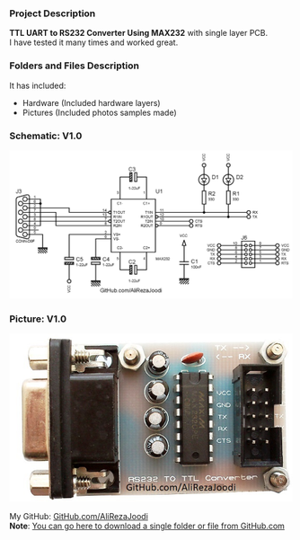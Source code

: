 ### Project Description
**TTL UART to RS232 Converter Using MAX232** with single layer PCB.  
I have tested it many times and worked great.

### Folders and Files Description
It has included:
- Hardware (Included hardware layers)
- Pictures (Included photos samples made)

### Schematic: V1.0
![](Hardware/V1..0.png)

### Picture: V1.0
![](Pictures/V1.0.jpg)

My GitHub: [GitHub.com/AliRezaJoodi](https://github.com/AliRezaJoodi)  
**Note**: [You can go here to download a single folder or file from GitHub.com](https://minhaskamal.github.io/DownGit/#/home)
